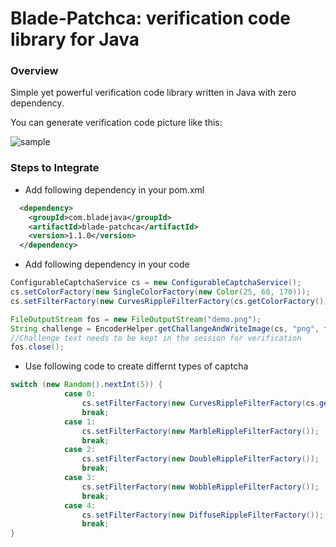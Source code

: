 #   Blade-Patchca: verification code library for Java
### Overview
Simple yet powerful verification code library written in Java with zero dependency.

You can generate verification code picture like this:

![sample](./demo.png)

### Steps to Integrate
- Add following dependency in your pom.xml
```xml
  <dependency>
    <groupId>com.bladejava</groupId>
    <artifactId>blade-patchca</artifactId>
    <version>1.1.0</version>
  </dependency>
```
- Add following dependency in your code
```java
ConfigurableCaptchaService cs = new ConfigurableCaptchaService();
cs.setColorFactory(new SingleColorFactory(new Color(25, 60, 170)));
cs.setFilterFactory(new CurvesRippleFilterFactory(cs.getColorFactory()));

FileOutputStream fos = new FileOutputStream("demo.png");
String challenge = EncoderHelper.getChallangeAndWriteImage(cs, "png", fos);
//Challenge text needs to be kept in the session for verification 
fos.close();
```
- Use following code to create differnt types of captcha
```java
switch (new Random().nextInt(5)) {
			case 0:
				cs.setFilterFactory(new CurvesRippleFilterFactory(cs.getColorFactory()));
				break;
			case 1:
				cs.setFilterFactory(new MarbleRippleFilterFactory());
				break;
			case 2:
				cs.setFilterFactory(new DoubleRippleFilterFactory());
				break;
			case 3:
				cs.setFilterFactory(new WobbleRippleFilterFactory());
				break;
			case 4:
				cs.setFilterFactory(new DiffuseRippleFilterFactory());
				break;
}
```

